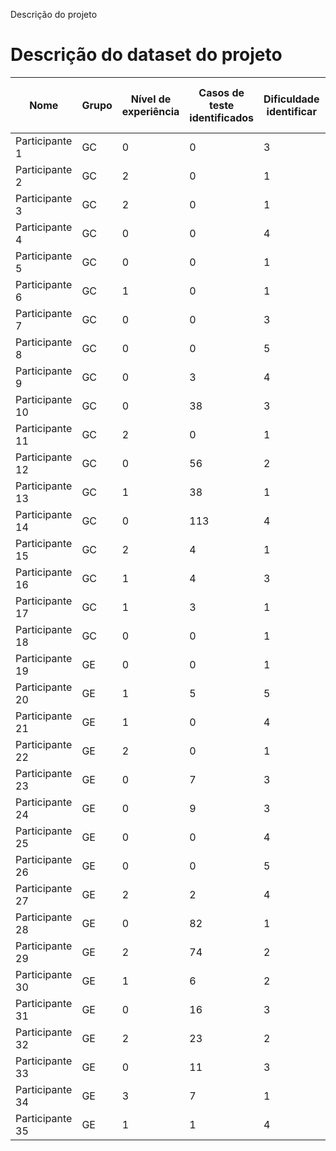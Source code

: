 Descrição do projeto

# Descrição do dataset do projeto 

 Nome | Grupo | Nível de experiência | Casos de teste identificados | Dificuldade identificar | Dificuldade ler requisitos | Dificuldade UML | Dificuldade JavaDoc | Dificuldade Java | Dificuldade JUnit | Cobertura alcançada | Defeitos encontrados | Dificuldade defeitos | Mutantes criados | Mutantes mortos | Testes criados peo participante | Mutantes mortos (GE) Sem EvoSuite 
---|---|---|---|---|---|---|---|---|---|---|---|---|---|---|---|---
 Participante 1 | GC | 0 | 0 | 3 | 1 | 2 | 2 | 4 | 3 |  | 0 | 0 | 139 | 0 | 0 |  
 Participante 2 | GC | 2 | 0 | 1 | 1 | 1 | 1 | 1 | 1 |  | 0 | 0 | 139 | 23 | 28 |  
 Participante 3 | GC | 2 | 0 | 1 | 1 | 1 | 1 | 1 | 1 |  | 0 | 0 | 0 | 0 | 1 |  
 Participante 4 | GC | 0 | 0 | 4 | 4 | 4 | 4 | 5 | 5 |  | 0 | 0 | 139 | 0 | 2 |  
 Participante 5 | GC | 0 | 0 | 1 | 1 | 1 | 1 | 1 | 1 |  | 0 | 0 | 139 | 8 | 13 |  
 Participante 6 | GC | 1 | 0 | 1 | 1 | 1 | 1 | 1 | 1 |  | 0 | 0 | 139 | 0 | 0 |  
 Participante 7 | GC | 0 | 0 | 3 | 1 | 2 | 2 | 4 | 3 |  | 0 | 0 | 139 | 0 | 0 |  
 Participante 8 | GC | 0 | 0 | 5 | 5 | 5 | 3 | 1 | 1 |  | 0 | 0 | 139 | 0 | 0 |  
 Participante 9 | GC | 0 | 3 | 4 | 3 | 4 | 5 | 5 | 4 |  | 0 | 5 | 139 | 0 | 1 |  
 Participante 10 | GC | 0 | 38 | 3 | 1 | 1 | 5 | 2 | 2 |  | 1 | 4 | 127 | 11 | 17 |  
 Participante 11 | GC | 2 | 0 | 1 | 1 | 1 | 1 | 1 | 1 |  | 0 | 0 | 0 | 0 | 0 |  
 Participante 12 | GC | 0 | 56 | 2 | 1 | 2 | 2 | 2 | 1 |  | 2 | 2 | 139 | 17 | 18 |  
 Participante 13 | GC | 1 | 38 | 1 | 5 | 5 | 5 | 5 | 1 |  | 0 | 0 | 139 | 0 | 0 |  
 Participante 14 | GC | 0 | 113 | 4 | 4 | 4 | 5 | 5 | 4 |  | 2 | 4 | 139 | 1 | 1 |  
 Participante 15 | GC | 2 | 4 | 1 | 2 | 3 | 2 | 1 | 2 |  | 0 | 5 | 139 | 6 | 6 |  
 Participante 16 | GC | 1 | 4 | 3 | 2 | 4 | 3 | 4 | 2 |  | 1 | 2 | 139 | 5 | 5 |  
 Participante 17 | GC | 1 | 3 | 1 | 2 | 2 | 2 | 3 | 3 |  | 0 | 5 | 139 | 2 | 3 |  
 Participante 18 | GC | 0 | 0 | 1 | 1 | 1 | 0 | 1 | 1 |  | 0 | 0 | 139 | 0 | 0 |  
 Participante 19 | GE | 0 | 0 | 1 | 1 | 1 | 1 | 1 | 1 |  | 0 | 0 | 139 | 49 | 0 | 0 
 Participante 20 | GE | 1 | 5 | 5 | 4 | 5 | 5 | 5 | 4 |  | 0 | 0 | 139 | 50 | 3 | 1 
 Participante 21 | GE | 1 | 0 | 4 | 2 | 2 | 2 | 4 | 4 |  | 0 | 4 | 139 | 49 | 1 | 0 
 Participante 22 | GE | 2 | 0 | 1 | 1 | 1 | 1 | 1 | 1 |  | 0 | 0 | 139 | 49 | 0 | 0 
 Participante 23 | GE | 0 | 7 | 3 | 3 | 4 | 4 | 4 | 4 |  | 0 | 3 | 139 | 51 | 7 | 2 
 Participante 24 | GE | 0 | 9 | 3 | 4 | 4 | 4 | 1 | 1 |  | 0 | 0 | 139 | 49 | 0 | 0 
 Participante 25 | GE | 0 | 0 | 4 | 3 | 1 | 5 | 5 | 5 |  | 0 | 5 | 139 | 49 | 0 | 0 
 Participante 26 | GE | 0 | 0 | 5 | 5 | 5 | 5 | 5 | 5 |  | 0 | 5 | 139 | 49 | 0 | 0 
 Participante 27 | GE | 2 | 2 | 4 | 4 | 1 | 4 | 2 | 2 |  | 0 | 4 | 139 | 49 | 0 | 0 
 Participante 28 | GE | 0 | 82 | 1 | 3 | 3 | 1 | 1 | 2 |  | 0 | 0 | 139 | 49 | 0 | 0 
 Participante 29 | GE | 2 | 74 | 2 | 1 | 1 | 2 | 3 | 3 |  | 0 | 3 | 139 | 49 | 0 | 0 
 Participante 30 | GE | 1 | 6 | 2 | 1 | 3 | 3 | 1 | 1 |  | 5 | 5 | 139 | 49 | 0 | 0 
 Participante 31 | GE | 0 | 16 | 3 | 1 | 5 | 5 | 1 | 1 |  | 0 | 0 | 139 | 49 | 0 | 0 
 Participante 32 | GE | 2 | 23 | 2 | 2 | 2 | 2 | 4 | 2 |  | 0 | 3 | 139 | 49 | 4 | 0 
 Participante 33 | GE | 0 | 11 | 3 | 3 | 2 | 3 | 3 | 3 |  | 0 | 0 | 139 | 51 | 4 | 2 
 Participante 34 | GE | 3 | 7 | 1 | 1 | 3 | 3 | 5 | 1 |  | 0 | 0 | 139 | 49 | 0 | 0 
 Participante 35 | GE | 1 | 1 | 4 | 1 | 2 | 4 | 2 | 3 |  | 0 | 4 | 139 | 49 | 0 | 0 


